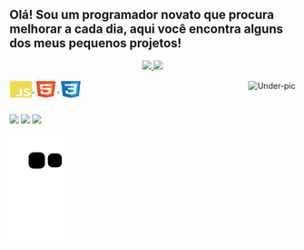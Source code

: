 ## Olá! Sou um programador novato que procura melhorar a cada dia, aqui você encontra alguns dos meus pequenos projetos!
<div align="center">
  <a href="https://github.com/ItsUnder">
    <img height="180em" src="https://github-readme-stats.vercel.app/api?username=ItsUnder&show_icons=true&theme=midnight-purple&include_all_commits=true&count_private=true" />
    <img height="180em" src="https://github-readme-stats.vercel.app/api/top-langs/?username=ItsUnder&layout=compact&langs_count=7&theme=midnight-purple" />
</div>
<div style="display: inline_block"><br>
  <img align="center" alt="Under-Js" height="30" width="40" src="https://raw.githubusercontent.com/devicons/devicon/master/icons/javascript/javascript-plain.svg">
  <img align="center" alt="Under-HTML" height="30" width="40" src="https://raw.githubusercontent.com/devicons/devicon/master/icons/html5/html5-original.svg">
  <img align="center" alt="Under-CSS" height="30" width="40" src="https://raw.githubusercontent.com/devicons/devicon/master/icons/css3/css3-original.svg">
  <img align="right" alt="Under-pic" height="150" style="border-radius:60;" src="https://cdn.discordapp.com/attachments/537287450314276894/956572013420511302/Under3.jpg">
</div>

##

<div>
  <a href="https://www.youtube.com/channel/UCMK9D7s2CrYtUZak33IwRKA/" target="_blank"><img src="https://img.shields.io/badge/YouTube-FF0000?style=for-the-badge&logo=youtube&logoColor=white" target="_blank"></a>
  <a href="mailto:matheusmarianoe@gmail.com"><img src="https://img.shields.io/badge/-Gmail-%23333?style=for-the-badge&logo=gmail&logoColor=white" target="_blank"></a>
  <a href="https://steamcommunity.com/profiles/76561198219310284/" target="_blank"><img src="https://img.shields.io/badge/Steam-000000?style=for-the-badge&logo=steam&logoColor=white" target="_blank"></a>

  ![Snake animation](https://github.com/ItsUnder/ItsUnder/blob/output/github-contribution-grid-snake.svg)

</div>

